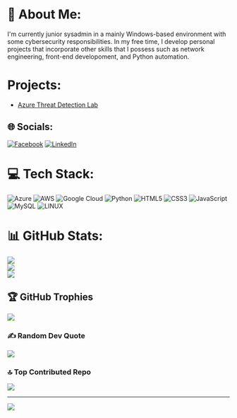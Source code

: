 # 💫 About Me:
I'm currently junior sysadmin in a mainly Windows-based environment with some cybersecurity responsibilities. In my free time, I develop personal projects that incorporate other skills that I possess such as network engineering, front-end developoment, and Python automation.

# Projects:
- [Azure Threat Detection Lab](https://github.com/JAlexander35/MS-Azure-Dectection-Lab)


## 🌐 Socials:
[![Facebook](https://img.shields.io/badge/Facebook-%231877F2.svg?logo=Facebook&logoColor=white)](https://www.facebook.com/justin.alexander.731/) [![LinkedIn](https://img.shields.io/badge/LinkedIn-%230077B5.svg?logo=linkedin&logoColor=white)](https://www.linkedin.com/public-profile/settings?lipi=urn%3Ali%3Apage%3Ad_flagship3_profile_self_edit_contact-info%3BnNxPs1D7R1%2B6rCKNV%2Bp36A%3D%3D) 

# 💻 Tech Stack:
![Azure](https://img.shields.io/badge/azure-%230072C6.svg?style=for-the-badge&logo=azure-devops&logoColor=white) ![AWS](https://img.shields.io/badge/AWS-%23FF9900.svg?style=for-the-badge&logo=amazon-aws&logoColor=white) ![Google Cloud](https://img.shields.io/badge/Google%20Cloud-%234285F4.svg?style=for-the-badge&logo=google-cloud&logoColor=white) ![Python](https://img.shields.io/badge/python-3670A0?style=for-the-badge&logo=python&logoColor=ffdd54) ![HTML5](https://img.shields.io/badge/html5-%23E34F26.svg?style=for-the-badge&logo=html5&logoColor=white) ![CSS3](https://img.shields.io/badge/css3-%231572B6.svg?style=for-the-badge&logo=css3&logoColor=white) ![JavaScript](https://img.shields.io/badge/javascript-%23323330.svg?style=for-the-badge&logo=javascript&logoColor=%23F7DF1E) ![MySQL](https://img.shields.io/badge/mysql-%2300f.svg?style=for-the-badge&logo=mysql&logoColor=white) ![LINUX](https://img.shields.io/badge/Linux-FCC624?style=for-the-badge&logo=linux&logoColor=black)
# 📊 GitHub Stats:
![](https://github-readme-stats.vercel.app/api?username=JAlexander35&theme=dark&hide_border=false&include_all_commits=true&count_private=false)<br/>
![](https://github-readme-streak-stats.herokuapp.com/?user=JAlexander35&theme=dark&hide_border=false)<br/>
![](https://github-readme-stats.vercel.app/api/top-langs/?username=JAlexander35&theme=dark&hide_border=false&include_all_commits=true&count_private=false&layout=compact)

## 🏆 GitHub Trophies
![](https://github-profile-trophy.vercel.app/?username=JAlexander35&theme=radical&no-frame=false&no-bg=true&margin-w=4)

### ✍️ Random Dev Quote
![](https://quotes-github-readme.vercel.app/api?type=vetical&theme=radical)

### 🔝 Top Contributed Repo
![](https://github-contributor-stats.vercel.app/api?username=JAlexander35&limit=5&theme=tokyonight&combine_all_yearly_contributions=true)

---
[![](https://visitcount.itsvg.in/api?id=JAlexander35&icon=3&color=0)](https://visitcount.itsvg.in)

<!-- Proudly created with GPRM ( https://gprm.itsvg.in ) -->
